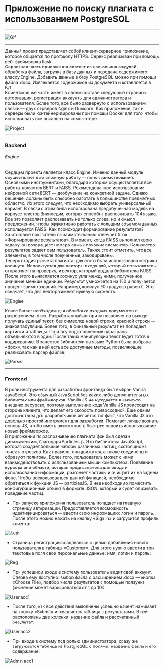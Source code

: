 # Приложение по поиску плагиата с использованием PostgreSQL

---

![Gif](https://github.com/Vya4eslavSeleznev/PlagiarismChecker/blob/master/docs/plagiarismChecker.gif)

---

Данный проект представляет собой клиент-серверное приложение, которое общается по протоколу HTTPS. Сервис реализован при помощь веб-фреймворка flask.  
Серверная часть приложения состоит из нескольких модулей: обработка файла, загрузка в базу данных и передача содержимого классу Engine. Добавить данные в базу PostgreSQL можно при помощи файла .docx. Извлекается содержимое из документа и вставляется в БД.  
Клиентская же часть имеет в своем составе следующие страницы: авторизация, регистрация, аккаунты для администратора и пользователя. Более того, все было развернуто с использованием связки — двух серверов Nginx и Gunicorn. Как приложение, так и серверы были контейнеризированы при помощи Docker для того, чтобы использовать все локально на компьютере.  

![Project](/docs/project.png)

---

### Backend

###### Engine
Сердцем проекта является класс Engine. Именно данный модуль осуществляет всю сложную работу — поиск заимствований. Основными инструментами, благодаря которым осуществляется все работа, являются BERT и FAISS. Рекомендованное использование нейронной сети BERT — дообучение на конкретной задаче. Однако решение, должно быть способно работать в большинстве предметных областях. Из этого следует, что необходимо выбрать универсальный вариант. В связи с этим была использована предобученная модель на корпусе текстов Википедии, которая способна распознавать 104 языка. Все это позволяет распознавать не только слова, но и смысл предложений. Чтобы эффективно работать с большим объемом данных используется FAISS. Как происходит формирование результатов?  
За итоговые показатели по заимствованию отвечает блок «Формирование результатов». В момент, когда FAISS выполнил свою задачу, он возвращает номера самых похожих элементов. Количество результатов задает сам пользователь. Также стоит отметить, что все элементы, в том числе полученные, закодированы.  
Теперь стадия расчета плагиата: для этого была использована метрика косинуса. Используется два вектора: входящий, который пользователь отправляет на проверку, и вектор, который выдала библиотека FAISS. После этого вычисляется косинус угла между ними, полученное значение меньше единицы. Результат умножается на 100 и получается процент заимствований. Например, косинус 90 градусов равен 0. Это означает, что два вектора имеют нулевую схожесть.  

![Engine](/docs/engine.png)

Класс Parser необходим для обработки входных документов с разрешением .docx. Разработанный алгоритм позволяет на выходе получать единый текст, без символов новой строки, красной строки — знаков табуляции. Более того, в финальный результат не попадают картинки и таблицы. По итогу подготовленные параграфы объединяются в один. После таких манипуляций текст будет готов к кодированию. В качестве библиотеки на языке Python была выбрана «docx», так как в ней есть все доступные методы, позволяющие реализовать парсер файлов.

![Parser](/docs/parser.png)

---

### Frontend

В роли инструмента для разработки фронтэнда был выбран Vanilla JavaScript. Это обычный JavaScript без каких-либо дополнительных библиотек или фреймворков. Vanilla JS не нуждается в каких-то внешних ресурсах, поэтому выполнение кода Vanilla JS происходит на стороне клиента, что делает его скорость превосходной. Еще одним достоинством для разработчиков является тот факт, что Vanilla JS это довольно простой инструмент для разработки. Помогает лучше познать основы JS, чтобы иметь возможность быстрее освоить использование новых фреймворков.  
В приложении по распознаванию плагиата фон был сделан динамическим, благодаря Particles.js. Это библиотека JavaScript, которая создает большие наборы различных частиц, состоящих из точек и отрезков. Как правило, они движутся, а также соединены и образуют полигоны. Более того, пользователь может с ними взаимодействовать с использованием мыши компьютера. Появление курсора вне области, которая предназначена для ввода и использования информации, разгоняет частицы и очищает их на заднем фоне. Чтобы воспользоваться данной функцией, необходимо обратиться к функции JS — particlesJS. В нее необходимо поместить конфигурационный объект в формате JSON, который и будет описывать поведение частиц.  

- При запуске приложения пользователь попадает на главную страницу авторизации. Предоставляется возможность идентифицироваться — ввести свою информацию: логин и пароль. После этого можно нажать на кнопку «Sign in» и загрузится профиль клиента:

![Auth](/docs/auth.png)

- Страница регистрации создавалось с целью добавления нового пользователя в таблицу «Customer». Для этого нужно ввести в три текстовые поля свои персональные данные: имя, логин и пароль:

![Reg](/docs/reg.png)

- При успешном входе в систему пользователь видит свой аккаунт. Сперва ему доступно: выбор файла с расширением .docx — кнопка «Choose File», подбор числа результатов с помощью ползунка (значение может варьироваться от 1 до 10):

![User acc1](/docs/userAcc1.png)

- После того, как все действия выполнены успешно клиент нажимает на кнопку «Submit» и появляется таблица с результатами. В ней расположены две колонки: название файла и рассчитанный результат:

![User acc2](/docs/userAcc2.png)

- При входе в систему под ролью администратора, сразу же загружается таблица из PostgreSQL с полями: название файла и его содержание:

![Admin acc1](/docs/adminAcc1.png)



